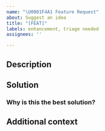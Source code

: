 ```yaml
---
name: "\U0001F4A1 Feature Request"
about: Suggest an idea
title: "[FEAT]"
labels: enhancement, triage needed
assignees: ''

---
```


## Description
<!-- A clear and concise description of what the problem is (e.g. I'm always frustrated when [...]) -->

## Solution
<!-- A clear and concise description of a proposed solution, or feature -->

### Why is this the best solution?
<!-- Describe any other solutions you've thought of, and explain why they're less suitable -->

## Additional context
<!-- Add any other context or screenshots about the feature request here -->
